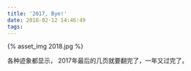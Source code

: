 ```yaml
---
title: '2017, Bye!'
date: 2018-02-12 14:46:49
tags:
---
```

{% asset_img 2018.jpg %}

各种迹象都显示， 2017年最后的几页就要翻完了，一年又过完了。

<!-- more -->
